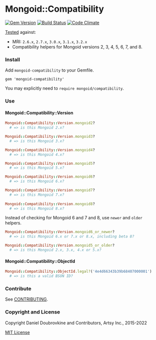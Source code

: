 Mongoid::Compatibility
=======================

[![Gem Version](http://img.shields.io/gem/v/mongoid-compatibility.svg)](http://badge.fury.io/rb/mongoid-compatibility)
[![Build Status](https://github.com/mongoid/mongoid-compatibility/actions/workflows/test.yml/badge.svg)](https://github.com/mongoid/mongoid-compatibility/actions)
[![Code Climate](https://codeclimate.com/github/mongoid/mongoid-compatibility.svg)](https://codeclimate.com/github/mongoid/mongoid-compatibility)

[Tested](https://github.com/mongoid/mongoid-locker/actions) against:
- MRI: `2.6.x`, `2.7.x`, `3.0.x`, `3.1.x`, `3.2.x`
- Compatibility helpers for Mongoid versions 2, 3, 4, 5, 6, 7, and 8.

### Install

Add `mongoid-compatibility` to your Gemfile.

```
gem 'mongoid-compatibility'
```

You may explicitly need to `require mongoid/compatibility`.

### Use

#### Mongoid::Compatibility::Version

``` ruby
Mongoid::Compatibility::Version.mongoid2?
  # => is this Mongoid 2.x?

Mongoid::Compatibility::Version.mongoid3?
  # => is this Mongoid 3.x?

Mongoid::Compatibility::Version.mongoid4?
  # => is this Mongoid 4.x?

Mongoid::Compatibility::Version.mongoid5?
  # => is this Mongoid 5.x?

Mongoid::Compatibility::Version.mongoid6?
  # => is this Mongoid 6.x?

Mongoid::Compatibility::Version.mongoid7?
  # => is this Mongoid 7.x?
  
Mongoid::Compatibility::Version.mongoid8?
  # => is this Mongoid 8.x?
```

Instead of checking for Mongoid 6 and 7 and 8, use `newer` and `older` helpers.

``` ruby
Mongoid::Compatibility::Version.mongoid6_or_newer?
  # => is this Mongoid 6.x or 7.x or 8.x, including beta 8?

Mongoid::Compatibility::Version.mongoid5_or_older?
  # => is this Mongoid 2.x, 3.x, 4.x or 5.x?
```

#### Mongoid::Compatibility::ObjectId

``` ruby
Mongoid::Compatibility::ObjectId.legal?('4e4d66343b39b68407000001')
  # => is this a valid BSON ID?
```

### Contribute

See [CONTRIBUTING](CONTRIBUTING.md).

### Copyright and License

Copyright Daniel Doubrovkine and Contributors, Artsy Inc., 2015-2022

[MIT License](LICENSE.md)
